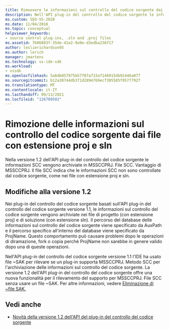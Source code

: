 ```yaml
---
title: Rimuovere le informazioni sul controllo del codice sorgente dai file con estensione proj e sln
description: Nell'API plug-in del controllo del codice sorgente le informazioni SCC vengono archiviate in mssCCPRJ. File SCC anziché file di progetto e di soluzione.
ms.custom: SEO-VS-2020
ms.date: 11/04/2016
ms.topic: conceptual
helpviewer_keywords:
- source control plug-ins, .sln and .proj files
ms.assetid: 7b06883f-35de-41e2-9a9e-d3edba236f17
author: leslierichardson95
ms.author: lerich
manager: jmartens
ms.technology: vs-ide-sdk
ms.workload:
- vssdk
ms.openlocfilehash: 5a6db057075b57f07a733af146915db92446a077
ms.sourcegitcommit: b12a38744db371d2894769ecf305585f9577792f
ms.translationtype: MT
ms.contentlocale: it-IT
ms.lasthandoff: 09/13/2021
ms.locfileid: "126709502"
---
```

# <a name="removal-of-source-control-information-from-proj-and-sln-files"></a>Rimozione delle informazioni sul controllo del codice sorgente dai file con estensione proj e sln

Nella versione 1.2 dell'API plug-in del controllo del codice sorgente le informazioni SCC vengono archiviate in MSSCCPRJ. File SCC. Vantaggio di MSSCCPRJ. Il file SCC indica che le informazioni SCC non sono controllate dal codice sorgente, come nei file con estensione proj e sln.

## <a name="version-12-changes"></a>Modifiche alla versione 1.2

 Nei plug-in del controllo del codice sorgente basati sull'API plug-in del controllo del codice sorgente versione 1.1, le informazioni sul controllo del codice sorgente vengono archiviate nei file di progetto (con estensione proj) e di soluzione (con estensione sln). Il percorso del database delle informazioni sul controllo del codice sorgente viene specificato da AuxPath e il percorso specifico all'interno del database viene specificato da ProjName. Questo comportamento può causare problemi dopo le operazioni di diramazione, fork o copia perché ProjName non sarebbe in genere valido dopo una di queste operazioni.

 Nell'API plug-in del controllo del codice sorgente versione 1.1 l'IDE ha usato file ~SAK per rilevare se un plug-in supporta MSSCCPRJ. Metodo SCC per l'archiviazione delle informazioni sul controllo del codice sorgente. La versione 1.2 dell'API plug-in del controllo del codice sorgente offre una nuova funzionalità per il rilevamento del supporto per MSSCCPRJ. File SCC senza usare un file ~SAK. Per altre informazioni, vedere [Eliminazione di ~file SAK.](../../extensibility/internals/elimination-of-tilde-sak-files.md)

## <a name="see-also"></a>Vedi anche

- [Novità della versione 1.2 dell'API del plug-in del controllo del codice sorgente](../../extensibility/internals/what-s-new-in-the-source-control-plug-in-api-version-1-2.md)
